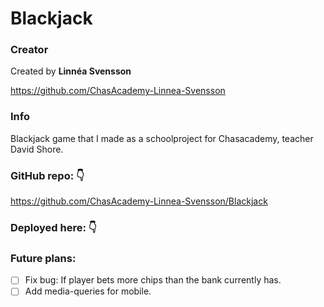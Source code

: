 # Blackjack

### Creator

Created by **Linnéa Svensson**

https://github.com/ChasAcademy-Linnea-Svensson

### Info

Blackjack game that I made as a schoolproject for Chasacademy, teacher David Shore.

### GitHub repo: :point_down:

https://github.com/ChasAcademy-Linnea-Svensson/Blackjack

### Deployed here: :point_down:

### Future plans:

- [ ] Fix bug: If player bets more chips than the bank currently has.
- [ ] Add media-queries for mobile.
